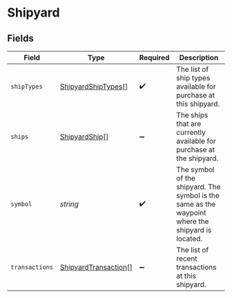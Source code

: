 # Shipyard


## Fields

| Field                                                                                             | Type                                                                                              | Required                                                                                          | Description                                                                                       |
| ------------------------------------------------------------------------------------------------- | ------------------------------------------------------------------------------------------------- | ------------------------------------------------------------------------------------------------- | ------------------------------------------------------------------------------------------------- |
| `shipTypes`                                                                                       | [ShipyardShipTypes](../../models/shared/shipyardshiptypes.md)[]                                   | :heavy_check_mark:                                                                                | The list of ship types available for purchase at this shipyard.                                   |
| `ships`                                                                                           | [ShipyardShip](../../models/shared/shipyardship.md)[]                                             | :heavy_minus_sign:                                                                                | The ships that are currently available for purchase at the shipyard.                              |
| `symbol`                                                                                          | *string*                                                                                          | :heavy_check_mark:                                                                                | The symbol of the shipyard. The symbol is the same as the waypoint where the shipyard is located. |
| `transactions`                                                                                    | [ShipyardTransaction](../../models/shared/shipyardtransaction.md)[]                               | :heavy_minus_sign:                                                                                | The list of recent transactions at this shipyard.                                                 |